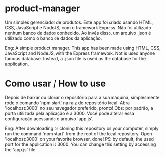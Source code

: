 # product-manager
Um simples gerenciador de produtos.
Este app foi criado usando HTML, CSS, JavaScript e NodeJS, com o framework Express.
Não foi utilizado nenhum banco de dados conhecido. Ao invés disso, um arquivo .json é utilizado como o banco de dados da aplicação. 

Eng: 
A simple product manager.
This app has been made using HTML, CSS, JavaScript and NodeJS, with the Express framework.
Not is used anyone famous database. Instead, a .json file is used as the database for the application.

# Como usar / How to use
Depois de baixar ou clonar o repositório para a sua máquina, simplesmente rode o comando 'npm start' na raiz do repositório local.
Abra 'localhost:3000' no seu navegador preferido, pronto!
Obs: por padrão, a porta utilizada pela aplicação é a 3000. Você pode alterar essa configuração acessando o arquivo 'app.js'.

Eng:
After downloading or cloning this repository on your computer, simply run the command 'npm start' from the root of the local repository.
Open 'localhost:3000' on your favorite browser, done!
PS: by default, the used port for the application is 3000. You can change this setting by accessing the 'app.js' file.
